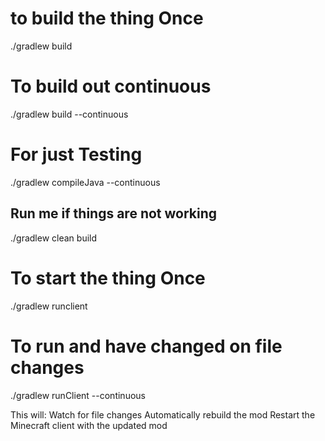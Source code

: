 # to build the thing Once

./gradlew build

# To build out continuous

./gradlew build --continuous

# For just Testing

./gradlew compileJava --continuous

## Run me if things are not working

./gradlew clean build

# To start the thing Once

./gradlew runclient

# To run and have changed on file changes

./gradlew runClient --continuous

This will:
Watch for file changes
Automatically rebuild the mod
Restart the Minecraft client with the updated mod
